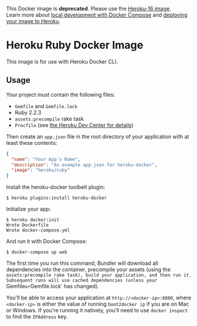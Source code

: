 This Docker image is **deprecated**.  Please use the [Heroku-16 image](https://hub.docker.com/r/heroku/heroku/).  
Learn more about [local development with Docker Compose](https://devcenter.heroku.com/articles/local-development-with-docker-compose) and 
[deploying your image to Heroku](https://devcenter.heroku.com/articles/container-registry-and-runtime). 

# Heroku Ruby Docker Image

This image is for use with Heroku Docker CLI.

## Usage

Your project must contain the following files:

* `Gemfile` and `Gemfile.lock`
* Ruby 2.2.3
* `assets:precompile` rake task
* `Procfile` (see [the Heroku Dev Center for details](https://devcenter.heroku.com/articles/procfile))

Then create an `app.json` file in the root directory of your application with
at least these contents:

```json
{
  "name": "Your App's Name",
  "description": "An example app.json for heroku-docker",
  "image": "heroku/ruby"
}
```

Install the heroku-docker toolbelt plugin:

```sh-session
$ heroku plugins:install heroku-docker
```

Initialize your app:

```sh-session
$ heroku docker:init
Wrote Dockerfile
Wrote docker-compose.yml
```

And run it with Docker Compose:

```sh-session
$ docker-compose up web
```

The first time you run this command, Bundler will download all dependencies into
the container, precompile your assets (using the `assets:precompile rake task),
build your application, and then run it. Subsequent runs will use cached
dependencies (unless your `Gemfile` or `Gemfile.lock` has changed).

You'll be able to access your application at `http://<docker-ip>:8080`, where
`<docker-ip>` is either the value of running `boot2docker ip` if you are on Mac
or Windows. If you're running it natively, you'll need to use `docker inspect`
to find the `IPAddress` key.

